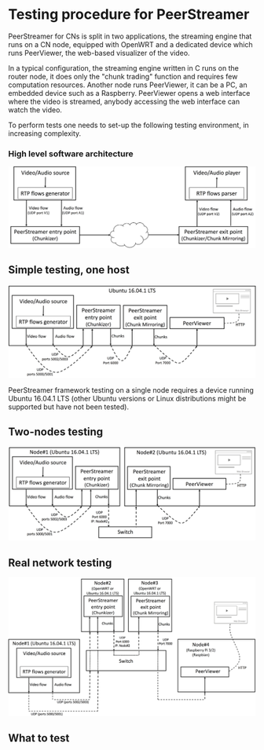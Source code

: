 # Testing procedure for PeerStreamer

PeerStreamer for CNs is split in two applications, the streaming
engine that runs on a CN node, equipped with OpenWRT and a dedicated
device which runs PeerViewer, the web-based visualizer of the video.

In a typical configuration, the streaming engine written in C runs on
the router node, it does only the "chunk trading" function and requires
few computation resources. Another node runs PeerViewer, it can be a
PC, an embedded device such as a Raspberry. PeerViewer opens a web
interface where the video is streamed, anybody accessing the web interface
can watch the video.

To perform tests one needs to set-up the following testing environment,
in increasing complexity.

### High level software architecture

![alt text](figures/high_level_architecture.png "PeerStreamer software architecture")

## Simple testing, one host

![alt text](figures/single_host_test.png "Single host testing")

PeerStreamer framework testing on a single node requires a device running Ubuntu
16.04.1 LTS (other Ubuntu versions or Linux distributions might be supported but
have not been tested).

## Two-nodes testing

![alt text](figures/two_nodes_test.png "Two nodes testing")

## Real network testing

![alt text](figures/real_net_test.png "Real network testing")

## What to test


